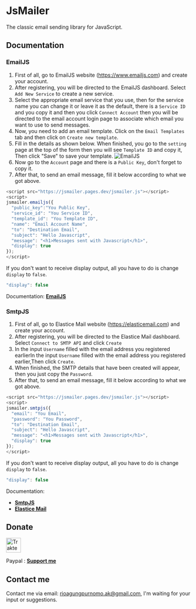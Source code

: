 # JsMailer
The classic email sending library for JavaScript.

## Documentation
### EmailJS
1. First of all, go to EmailJS website (https://www.emailjs.com) and create your account.
2. After registering, you will be directed to the EmailJS dashboard. Select `Add New Service` to create a new service.
3. Select the appropriate email service that you use, then for the service name you can change it or leave it as the default, there is a `Service ID` and you copy it and then you click `Connect Account` then you will be directed to the email account login page to associate which email you want to use to send messages.
4. Now, you need to add an email template. Click on the `Email Templates` tab and then click on `Create new template`.
5. Fill in the details as shown below. When finished, you go to the `setting` page at the top of the form then you will see `Template ID` and copy it, Then click "Save" to save your template.
![EmailJS](https://user-images.githubusercontent.com/91432414/235501001-ba83e5bd-c544-446d-8e03-b94d1c1d6a89.jpg)
6. Now go to the `Account` page and there is a `Public Key`, don't forget to copy it.
7. After that, to send an email message, fill it below according to what we got above.

```javascript
<script src="https://jsmailer.pages.dev/jsmailer.js"></script>
<script>
jsmailer.emailjs({
  "public_key":"You Public Key",
  "service_id": "You Service ID",
  "template_id": "You Template ID",
  "name": "Email Account Name",
  "to": "Destination Email",
  "subject": "Hello Javascript",
  "message": "<h1>Messages sent with Javascript</h1>",
  "display": true
});
</script>
```
If you don't want to receive display output, all you have to do is change `display` to `false`.
```javascript
"display": false
```

Documentation: [**EmailJS**](https://www.emailjs.com/docs)

### SmtpJS
1. First of all, go to Elastice Mail website (https://elasticemail.com) and create your account.
2. After registering, you will be directed to the Elastice Mail dashboard. Select `Connect to SMTP API` and click `Create`
3. In the input `Username` filled with the email address you registered earlierIn the input `Username` filled with the email address you registered earlier,Then click `Create`.
4. When finished, the SMTP details that have been created will appear, then you just copy the `Password`.
5. After that, to send an email message, fill it below according to what we got above.

```javascript
<script src="https://jsmailer.pages.dev/jsmailer.js"></script>
<script>
jsmailer.smtpjs({
  "email": "You Email",
  "password": "You Password",
  "to": "Destination Email",
  "subject": "Hello Javascript",
  "message": "<h1>Messages sent with Javascript</h1>",
  "display": true
});
</script>
```
If you don't want to receive display output, all you have to do is change `display` to `false`.
```javascript
"display": false
```
Documentation:
- [**SmtpJS**](https://www.smtpjs.com)
- [**Elastice Mail**](https://elasticemail.com)

## Donate
<a href="https://trakteer.id/rioagungpurnomo" target="_blank"><img id="wse-buttons-preview" src="https://cdn.trakteer.id/images/embed/trbtn-red-6.png" height="40" style="border:0px;height:40px;" alt="Trakteer Saya"></a>

Paypal : **[Support me](https://www.paypal.me/RioDev)**

## Contact me
Contact me via email: rioagungpurnomo.ak@gmail.com, I'm waiting for your input or suggestions.